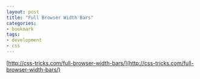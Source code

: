 ```yaml
---
layout: post
title: "Full Browser Width Bars"
categories:
- bookmark
tags:
- development
- css
---
```

[http://css-tricks.com/full-browser-width-bars/](http://css-tricks.com/full-browser-width-bars/)
